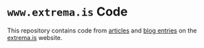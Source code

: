 # `www.extrema.is` Code

This repository contains code from [articles](https://www.extrema.is/articles)
and [blog entries](https://www.extrema.is/blog) on the
[extrema.is](https://www.extrema.is) website.
